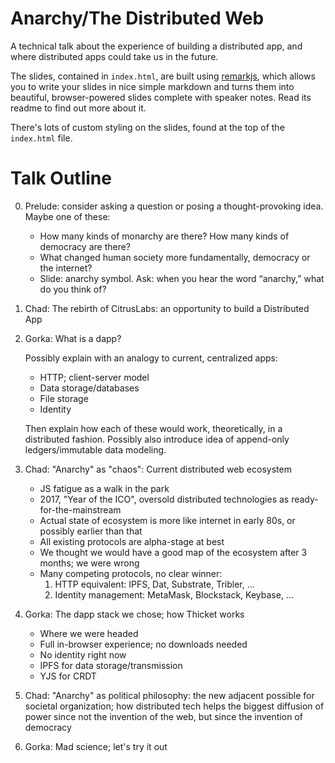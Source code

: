 Anarchy/The Distributed Web
===========================

A technical talk about the experience of building a distributed app, and where distributed apps could take us in the future.

The slides, contained in `index.html`, are built using [remarkjs](https://github.com/gnab/remark), which allows you to write your slides in nice simple markdown and turns them into beautiful, browser-powered slides complete with speaker notes. Read its readme to find out more about it.

There's lots of custom styling on the slides, found at the top of the `index.html` file.


Talk Outline
============

0. Prelude: consider asking a question or posing a thought-provoking idea. Maybe one of these:

    * How many kinds of monarchy are there? How many kinds of democracy are there?
    * What changed human society more fundamentally, democracy or the internet?
    * Slide: anarchy symbol. Ask: when you hear the word “anarchy,” what do you think of?

1. Chad: The rebirth of CitrusLabs: an opportunity to build a Distributed App

2. Gorka: What is a dapp? 

    Possibly explain with an analogy to current, centralized apps:

      * HTTP; client-server model
      * Data storage/databases
      * File storage
      * Identity

    Then explain how each of these would work, theoretically, in a distributed fashion. Possibly also introduce idea of append-only ledgers/immutable data modeling.

3. Chad: "Anarchy" as "chaos": Current distributed web ecosystem

    * JS fatigue as a walk in the park
    * 2017, "Year of the ICO", oversold distributed technologies as ready-for-the-mainstream
    * Actual state of ecosystem is more like internet in early 80s, or possibly earlier than that
    * All existing protocols are alpha-stage at best
    * We thought we would have a good map of the ecosystem after 3 months; we were wrong
    * Many competing protocols, no clear winner: 
      1. HTTP equivalent: IPFS, Dat, Substrate, Tribler, ...
      2. Identity management: MetaMask, Blockstack, Keybase, ...

4. Gorka: The dapp stack we chose; how Thicket works

    * Where we were headed
    * Full in-browser experience; no downloads needed
    * No identity right now
    * IPFS for data storage/transmission
    * YJS for CRDT

5. Chad: "Anarchy" as political philosophy: the new adjacent possible for societal organization; how distributed tech helps the biggest diffusion of power since not the invention of the web, but since the invention of democracy

6. Gorka: Mad science; let's try it out
